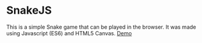 # SnakeJS

This is a simple Snake game that can be played in the browser. It was made using Javascript (ES6) and HTML5 Canvas.  [Demo](https://codepen.io/timsunpang/pen/JerOOE)